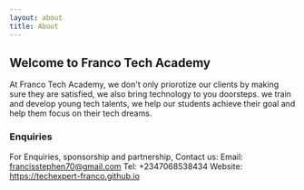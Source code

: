 ```yaml
---
layout: about
title: About
---
```


## Welcome to Franco Tech Academy

At Franco Tech Academy, we don't only priorotize our clients by making sure they are satisfied, we also bring technology to you doorsteps.
we train and develop young tech talents, we help our students achieve their goal and help them focus on their tech dreams.

### Enquiries
For Enquiries, sponsorship and partnership, Contact us:
Email: francisstephen70@gmail.com
Tel: +2347068538434
Website: https://techexpert-franco.github.io
